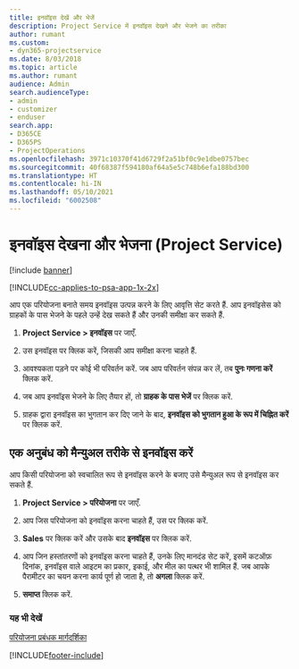 ```yaml
---
title: इनवॉइस देखें और भेजें
description: Project Service में इनवॉइस देखने और भेजने का तरीका
author: rumant
ms.custom:
- dyn365-projectservice
ms.date: 8/03/2018
ms.topic: article
ms.author: rumant
audience: Admin
search.audienceType:
- admin
- customizer
- enduser
search.app:
- D365CE
- D365PS
- ProjectOperations
ms.openlocfilehash: 3971c10370f41d6729f2a51bf0c9e1dbe0757bec
ms.sourcegitcommit: 40f68387f594180af64a5e5c748b6efa188bd300
ms.translationtype: HT
ms.contentlocale: hi-IN
ms.lasthandoff: 05/10/2021
ms.locfileid: "6002508"
---
```

# <a name="view-and-send-invoices-project-service"></a>इनवॉइस देखना और भेजना (Project Service)

[!include [banner](../includes/psa-now-project-operations.md)]

[!INCLUDE[cc-applies-to-psa-app-1x-2x](../includes/cc-applies-to-psa-app-1x-2x.md)]

आप एक परियोजना बनाते समय इनवॉइस उत्पन्न करने के लिए आवृत्ति सेट करते हैं. आप इनवॉइसेस को ग्राहकों के पास भेजने के पहले उन्हें देख सकते हैं और उनकी समीक्षा कर सकते हैं.  
  
1.  **Project Service > इनवॉइस** पर जाएँ.  
  
2.  उस इनवॉइस पर क्लिक करें, जिसकी आप समीक्षा करना चाहते हैं.  
  
3.  आवश्यकता पड़ने पर कोई भी परिवर्तन करें. जब आप परिवर्तन संपन्न कर लें, तब **पुनः गणना करें** क्लिक करें.  
  
4.  जब आप इनवॉइस भेजने के लिए तैयार हों, तो **ग्राहक के पास भेजें** पर क्लिक करें.  
  
5.  ग्राहक द्वारा इनवॉइस का भुगतान कर दिए जाने के बाद, **इनवॉइस को भुगतान हुआ के रूप में चिह्नित करें** पर क्लिक करें.  
  
## <a name="manually-invoice-a-contract"></a>एक अनुबंध को मैन्‍युअल तरीके से इनवॉइस करें  
 आप किसी परियोजना को स्‍वचालित रूप से इनवॉइस करने के बजाए उसे मैन्युअल रूप से इनवॉइस कर सकते हैं.  
  
1.  **Project Service > परियोजना** पर जाएँ.  
  
2.  आप जिस परियोजना को इनवॉइस करना चाहते हैं, उस पर क्लिक करें.  
  
3.  **Sales** पर क्लिक करें और उसके बाद **इनवॉइस** पर क्लिक करें.  
  
4.  आप जिन हस्‍तांतरणों को इनवॉइस करना चाहते हैं, उनके लिए मानदंड सेट करें, इसमें कटऑफ़ दिनांक, इनवॉइस वाले आइटम का प्रकार, इकाई, और मील का पत्थर भी शामिल हैं. जब आपके पैरामीटर का चयन करना कार्य पूर्ण हो जाता है, तो **अगला** क्लिक करें.  
  
5.  **समाप्त** क्लिक करें.  
  
### <a name="see-also"></a>यह भी देखें  
 [परियोजना प्रबंधक मार्गदर्शिका](../psa/project-manager-guide.md)


[!INCLUDE[footer-include](../includes/footer-banner.md)]